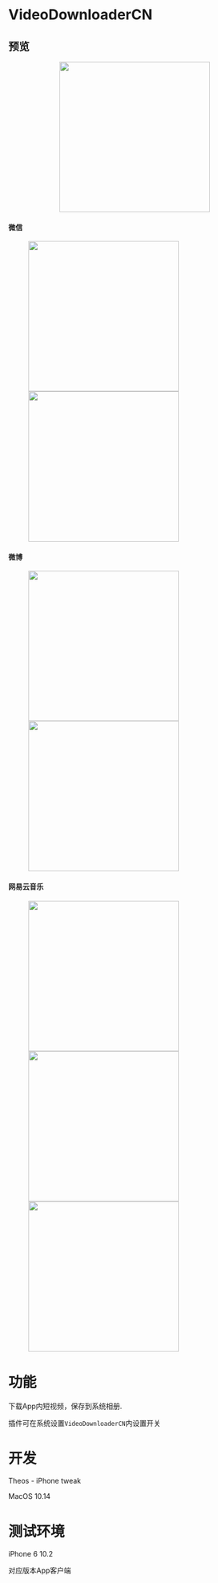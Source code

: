 # VideoDownloaderCN

## 预览

<div align=center><img src="https://raw.githubusercontent.com/kinkenyuen/kinkenyuen.github.io/master/img/theos/15.png" width="300"/></div>  

#### 微信

<figure class="half">
	<img src="https://raw.githubusercontent.com/kinkenyuen/kinkenyuen.github.io/master/img/VideoDownloaderCN_readme_img/1.png" width="300"/>
	<img src="https://raw.githubusercontent.com/kinkenyuen/kinkenyuen.github.io/master/img/VideoDownloaderCN_readme_img/2.png" width="300" >
</figure>

#### 微博


<figure class="half">
<img src="https://raw.githubusercontent.com/kinkenyuen/kinkenyuen.github.io/master/img/VideoDownloaderCN_readme_img/3.png" width="300">
<img src="https://raw.githubusercontent.com/kinkenyuen/kinkenyuen.github.io/master/img/VideoDownloaderCN_readme_img/4.png" width="300">
</figure>

#### 网易云音乐

<figure class="half">
<img src="https://raw.githubusercontent.com/kinkenyuen/kinkenyuen.github.io/master/img/VideoDownloaderCN_readme_img/4.png" width="300">
<img src="https://raw.githubusercontent.com/kinkenyuen/kinkenyuen.github.io/master/img/VideoDownloaderCN_readme_img/4.png" width="300">
<img src="https://raw.githubusercontent.com/kinkenyuen/kinkenyuen.github.io/master/img/VideoDownloaderCN_readme_img/4.png" width="300">
</figure>

# 功能
下载App内短视频，保存到系统相册.

插件可在系统设置`VideoDownloaderCN`内设置开关

# 开发
Theos - iPhone tweak

MacOS 10.14

# 测试环境

iPhone 6 10.2

对应版本App客户端

